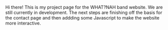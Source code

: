 Hi there! 
This is my project page for the WHAT?NAH band website. We are still currently in development. The next steps are finishing off the basis for the contact page and then addding some Javascript to make the website more interactive.
